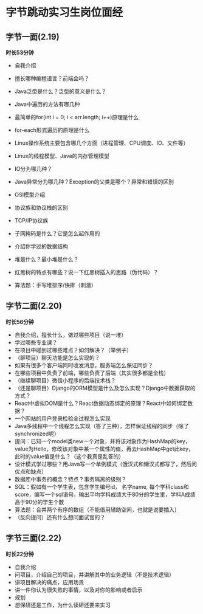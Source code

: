 # 字节跳动实习生岗位面经

## 字节一面(2.19)

**时长53分钟**

- 自我介绍
- 擅长哪种编程语言？前端会吗？
- Java泛型是什么？泛型的意义是什么？
- Java中遍历的方法有哪几种
- 最简单的for(int i = 0; i < arr.length; i++)原理是什么
- for-each形式遍历的原理是什么
- Linux操作系统主要包含哪几个方面（进程管理、CPU调度、IO、文件等）
- Linux的线程模型、Java的内存管理模型
- IO分为哪几种？
- Java异常分为哪几种？Exception的父类是哪个？异常和错误的区别
- OSI模型介绍
- 协议族和协议栈的区别
- TCP/IP协议族
- 子网掩码是什么？它是怎么起作用的
- 介绍你学过的数据结构
- 堆是什么？最小堆是什么？
- 红黑树的特点有哪些？说一下红黑树插入的思路（伪代码）？

- 算法题：手写堆排序/快排（刺激）



## 字节二面(2.20)

**时长56分钟**

- 自我介绍，擅长什么，做过哪些项目（说一堆）
- 学过哪些专业课？
- 在项目中碰到过哪些难点？如何解决？（举例子）
- （聊项目）聊天功能是怎么实现的？
- 如果有很多个客户端同时收发消息，服务端怎么保证同步？
- 在哪些项目中负责了前端，哪些负责了后端（其实很多都是全栈）
- （继续聊项目）微信小程序的后端技术栈？
- （还是聊项目）Django的ORM模型是什么及怎么实现？Django中数据获取的方式？
- React中虚拟DOM是什么？React数据动态绑定的原理？React中如何绑定数据？
- 一个网站的用户登录检验全过程怎么实现
- Java多线程中一个线程怎么实现（答了三种），怎样保证线程的同步（除了synchronized呢）
- 提问：已知一个model类new一个对象，并将该对象作为HashMap的key， value为Hello，修改该对象中某一个属性的值，再去HashMap中get此key，此时的value值是什么？（这个我真是乱答的）
- 设计模式学过哪些？用Java写一个单例模式（饿汉式和懒汉式都写了，然后问优点和缺点）
- 数据库中事务的概念？特点？事务隔离的级别？
- SQL：假如有一个学生表，包含学生编号id， 名字name, 每个学科class和score，编写一个sql语句，输出平均学科成绩大于80分的学生里，学科A成绩高于90分的学生个数
- 算法题：合并两个有序的数组（不能借用辅助空间，也就是说要插入）
- （反向提问）还有什么想问面试官的？



## 字节三面(2.22)

**时长22分钟**

- 自我介绍
- 问项目，介绍自己的项目，并讲解其中的业务逻辑（不是技术逻辑）
- 讲项目解决的痛点，应用场景
- 讲一件你认为很失败的事情，以及对你的影响或者启示
- 规划
- 想保研还是工作，为什么读研还要来实习

